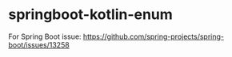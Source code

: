 # springboot-kotlin-enum

For Spring Boot issue: https://github.com/spring-projects/spring-boot/issues/13258
